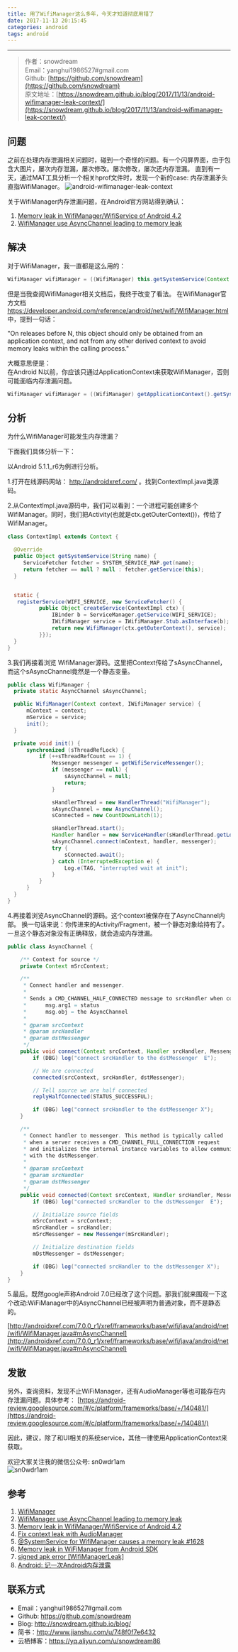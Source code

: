 ```yaml
---
title: 用了WifiManager这么多年，今天才知道彻底用错了
date: 2017-11-13 20:15:45
categories: android
tags: android
---
```

---
>作者：snowdream   
>Email：yanghui1986527#gmail.com    
>Github: [https://github.com/snowdream](https://github.com/snowdream)   
>原文地址：[https://snowdream.github.io/blog/2017/11/13/android-wifimanager-leak-context/](https://snowdream.github.io/blog/2017/11/13/android-wifimanager-leak-context/)

## 问题
之前在处理内存泄漏相关问题时，碰到一个奇怪的问题。有一个闪屏界面，由于包含大图片，屡次内存泄漏，屡次修改。屡次修改，屡次还内存泄漏。
直到有一天，通过MAT工具分析一个相关hprof文件时，发现一个新的case: 内存泄漏矛头直指WifiManager。
![android-wifimanager-leak-context](https://static.dingtalk.com/media/lALPBbCc1SB50q5GzQKq_682_70.png_620x10000q90g.jpg)

关于WifiManager内存泄漏问题，在Android官方网站得到确认：
1. [Memory leak in WifiManager/WifiService of Android 4.2](https://issuetracker.google.com/issues/36964970)
1. [WifiManager use AsyncChannel leading to memory leak](https://issuetracker.google.com/issues/63244509)

## 解决
对于WifiManager，我一直都是这么用的：
```java
WifiManager wifiManager = ((WifiManager) this.getSystemService(Context.WIFI_SERVICE));
```

但是当我查阅WifiManager相关文档后，我终于改变了看法。
在WifiManager官方文档 https://developer.android.com/reference/android/net/wifi/WifiManager.html 中，提到一句话：

"On releases before N, this object should only be obtained from an application context, and not from any other derived context to avoid memory leaks within the calling process."

大概意思便是：      
在Android N以前，你应该只通过ApplicationContext来获取WifiManager，否则可能面临内存泄漏问题。

```java
WifiManager wifiManager = ((WifiManager) getApplicationContext().getSystemService(Context.WIFI_SERVICE));
```

## 分析
为什么WifiManager可能发生内存泄漏？

下面我们具体分析一下：

以Android 5.1.1_r6为例进行分析。

1.打开在线源码网站： http://androidxref.com/   。找到ContextImpl.java类源码。

2.从ContextImpl.java源码中，我们可以看到：一个进程可能创建多个WifiManager。同时，我们把Activity(也就是ctx.getOuterContext())，传给了WifiManager。    

```java
class ContextImpl extends Context {

  @Override
  public Object getSystemService(String name) {
     ServiceFetcher fetcher = SYSTEM_SERVICE_MAP.get(name);
     return fetcher == null ? null : fetcher.getService(this);
  }


  static {
   registerService(WIFI_SERVICE, new ServiceFetcher() {
          public Object createService(ContextImpl ctx) {
              IBinder b = ServiceManager.getService(WIFI_SERVICE);
              IWifiManager service = IWifiManager.Stub.asInterface(b);
              return new WifiManager(ctx.getOuterContext(), service);
          }});
  }
}
```

3.我们再接着浏览 WifiManager源码。这里把Context传给了sAsyncChannel，而这个sAsyncChannel竟然是一个静态变量。

```java
public class WifiManager {
  private static AsyncChannel sAsyncChannel;

  public WifiManager(Context context, IWifiManager service) {
      mContext = context;
      mService = service;
      init();
  }

  private void init() {
      synchronized (sThreadRefLock) {
          if (++sThreadRefCount == 1) {
              Messenger messenger = getWifiServiceMessenger();
              if (messenger == null) {
                  sAsyncChannel = null;
                  return;
              }

              sHandlerThread = new HandlerThread("WifiManager");
              sAsyncChannel = new AsyncChannel();
              sConnected = new CountDownLatch(1);

              sHandlerThread.start();
              Handler handler = new ServiceHandler(sHandlerThread.getLooper());
              sAsyncChannel.connect(mContext, handler, messenger);
              try {
                  sConnected.await();
              } catch (InterruptedException e) {
                  Log.e(TAG, "interrupted wait at init");
              }
          }
      }
  }
}
```

4.再接着浏览AsyncChannel的源码。这个context被保存在了AsyncChannel内部。
换一句话来说：你传进来的Activity/Fragment，被一个静态对象给持有了。一旦这个静态对象没有正确释放，就会造成内存泄漏。

```java
public class AsyncChannel {

    /** Context for source */
    private Context mSrcContext;

    /**
     * Connect handler and messenger.
     *
     * Sends a CMD_CHANNEL_HALF_CONNECTED message to srcHandler when complete.
     *      msg.arg1 = status
     *      msg.obj = the AsyncChannel
     *
     * @param srcContext
     * @param srcHandler
     * @param dstMessenger
     */
    public void connect(Context srcContext, Handler srcHandler, Messenger dstMessenger) {
        if (DBG) log("connect srcHandler to the dstMessenger  E");

        // We are connected
        connected(srcContext, srcHandler, dstMessenger);

        // Tell source we are half connected
        replyHalfConnected(STATUS_SUCCESSFUL);

        if (DBG) log("connect srcHandler to the dstMessenger X");
    }

    /**
     * Connect handler to messenger. This method is typically called
     * when a server receives a CMD_CHANNEL_FULL_CONNECTION request
     * and initializes the internal instance variables to allow communication
     * with the dstMessenger.
     *
     * @param srcContext
     * @param srcHandler
     * @param dstMessenger
     */
    public void connected(Context srcContext, Handler srcHandler, Messenger dstMessenger) {
        if (DBG) log("connected srcHandler to the dstMessenger  E");

        // Initialize source fields
        mSrcContext = srcContext;
        mSrcHandler = srcHandler;
        mSrcMessenger = new Messenger(mSrcHandler);

        // Initialize destination fields
        mDstMessenger = dstMessenger;

        if (DBG) log("connected srcHandler to the dstMessenger X");
    }
}
```

5.最后。既然google声称Android 7.0已经改了这个问题。那我们就来围观一下这个改动:WiFiManager中的AsyncChannel已经被声明为普通对象，而不是静态的。

[http://androidxref.com/7.0.0_r1/xref/frameworks/base/wifi/java/android/net/wifi/WifiManager.java#mAsyncChannel](http://androidxref.com/7.0.0_r1/xref/frameworks/base/wifi/java/android/net/wifi/WifiManager.java#mAsyncChannel)


## 发散
另外，查询资料，发现不止WiFiManager，还有AudioManager等也可能存在内存泄漏问题。具体参考： [https://android-review.googlesource.com/#/c/platform/frameworks/base/+/140481/](https://android-review.googlesource.com/#/c/platform/frameworks/base/+/140481/)

因此，建议，除了和UI相关的系统service，其他一律使用ApplicationContext来获取。



欢迎大家关注我的微信公众号:  sn0wdr1am    
![sn0wdr1am](https://static.dingtalk.com/media/lADOmAwFCs0BAs0BAg_258_258.jpg)

## 参考
1. [WifiManager](https://developer.android.com/reference/android/net/wifi/WifiManager.html)
1. [WifiManager use AsyncChannel leading to memory leak](https://issuetracker.google.com/issues/63244509)
1. [Memory leak in WifiManager/WifiService of Android 4.2
](https://issuetracker.google.com/issues/36964970)
1. [Fix context leak with AudioManager](https://android-review.googlesource.com/#/c/platform/frameworks/base/+/140481/)
1. [@SystemService for WifiManager causes a memory leak #1628](https://github.com/androidannotations/androidannotations/issues/1628)
1. [Memory leak in WiFiManager from Android SDK](https://github.com/pwittchen/NetworkEvents/issues/106)
1. [signed apk error [WifiManagerLeak]](https://stackoverflow.com/a/42639000)
1. [Android: 记一次Android内存泄露](https://segmentfault.com/a/1190000004882511)


## 联系方式
* Email：yanghui1986527#gmail.com
* Github: https://github.com/snowdream
* Blog: http://snowdream.github.io/blog/
* 简书：http://www.jianshu.com/u/748f0f7e6432
* 云栖博客：https://yq.aliyun.com/u/snowdream86
